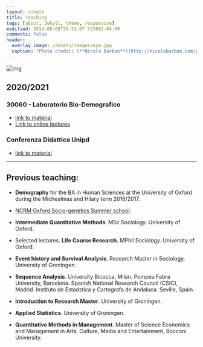 ```yaml
---
layout: single
title: Teaching
tags: [about, Jekyll, theme, responsive]
modified: 2014-08-08T20:53:07.573882-04:00
comments: false
header:
  overlay_image: /assets/images/eye.jpg
  caption: "Photo credit: [**Nicola Barban**](http://nicolabarban.com/photography)"
---
```

![img](19551384_10155538370267139_1301918205_o.jpg)

## 2020/2021
### **30060 - Laboratorio Bio-Demografico** 
 - [link to material](http://nicolabarban.com/LaboratorioBioDemografico2021/)
 -  [Link to online lectures](https://www.unibo.it/sitoweb/n.barban/didattica)
 
### **Conferenza Didattica Unipd** 
 - [link to material](http://nicolabarban.com/sequence_analysis/)




---
## Previous teaching:
*  **Demography** for the  BA in Human Sciences at the University of Oxford during the Michealmas and Hilary term 2016/2017.

*  [NCRM Oxford Socio-genetics Summer school](http://www.oxfordsociogenetics.com). 

* **Intermediate Quantitative Methods**.  MSc Sociology. University of Oxford.

* Selected lectures. **Life Course Research.** MPhil Sociology. University of Oxford.

* **Event history and Survival Analysis**. Research Master in Sociology, University of Groningen.

* **Sequence Analysis**. University Bicocca,  Milan. Pompeu Fabra University, Barcelona.  Spanish National Research Council (CSIC), Madrid. Instituto de Estadstica y Cartografa de Andaluca. Seville, Spain.

* **Introduction to Research Master**. University of Groningen.

* **Applied Statistics**. University of Groningen.

* **Quantitative Methods in Management**. Master of Science Economics and Management in Arts, Culture, Media and Entertainment, Bocconi University.
